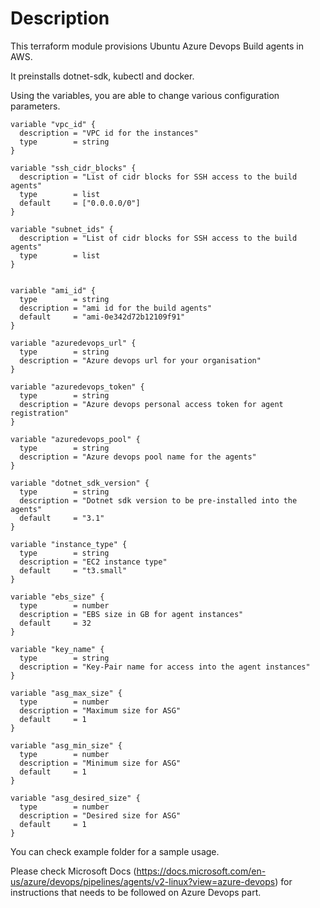 # Description

This terraform module provisions Ubuntu Azure Devops Build agents in AWS.

It preinstalls dotnet-sdk, kubectl and docker.

Using the variables, you are able to change various configuration parameters.

```
variable "vpc_id" {
  description = "VPC id for the instances"
  type        = string
}

variable "ssh_cidr_blocks" {
  description = "List of cidr blocks for SSH access to the build agents"
  type        = list
  default     = ["0.0.0.0/0"]
}

variable "subnet_ids" {
  description = "List of cidr blocks for SSH access to the build agents"
  type        = list
}


variable "ami_id" {
  type        = string
  description = "ami id for the build agents"
  default     = "ami-0e342d72b12109f91"
}

variable "azuredevops_url" {
  type        = string
  description = "Azure devops url for your organisation"
}

variable "azuredevops_token" {
  type        = string
  description = "Azure devops personal access token for agent registration"
}

variable "azuredevops_pool" {
  type        = string
  description = "Azure devops pool name for the agents"
}

variable "dotnet_sdk_version" {
  type        = string
  description = "Dotnet sdk version to be pre-installed into the agents"
  default     = "3.1"
}

variable "instance_type" {
  type        = string
  description = "EC2 instance type"
  default     = "t3.small"
}

variable "ebs_size" {
  type        = number
  description = "EBS size in GB for agent instances"
  default     = 32
}

variable "key_name" {
  type        = string
  description = "Key-Pair name for access into the agent instances"
}

variable "asg_max_size" {
  type        = number
  description = "Maximum size for ASG"
  default     = 1
}

variable "asg_min_size" {
  type        = number
  description = "Minimum size for ASG"
  default     = 1
}

variable "asg_desired_size" {
  type        = number
  description = "Desired size for ASG"
  default     = 1
}

```

You can check example folder for a sample usage.

Please check Microsoft Docs (https://docs.microsoft.com/en-us/azure/devops/pipelines/agents/v2-linux?view=azure-devops) for instructions that needs to be followed on Azure Devops part.
